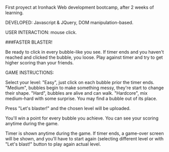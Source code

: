 First proyect at Ironhack Web development bootcamp, after 2 weeks of learning. 

DEVELOPED: Javascript & JQuery, DOM manipulation-based. 

USER INTERACTION: mouse click.

###FASTER BLASTER!

Be ready to click in every bubble-like you see. 
If timer ends and you haven't reached and clicked the bubble, you loose. 
Play against timer and try to get higher scoring than your friends.

GAME INSTRUCTIONS:

Select your level:
 "Easy", just click on each bubble prior the timer ends.
 "Medium", bubbles begin to make something messy, they're start to change their shape.
 "Hard", bubbles are alive and can walk.
 "Hardcore", mix medium-hard with some surprise. You may find a bubble out of its place.
 
Press "Let's blaster!" and the chosen level will be uploaded.

You'll win a point for every bubble you achieve. You can see your scoring anytime during the game.

Timer is shown anytime during the game. If timer ends, a game-over screen will be shown, and you'll have to start again (selecting different level or with "Let's blast!" button to play again actual level.
